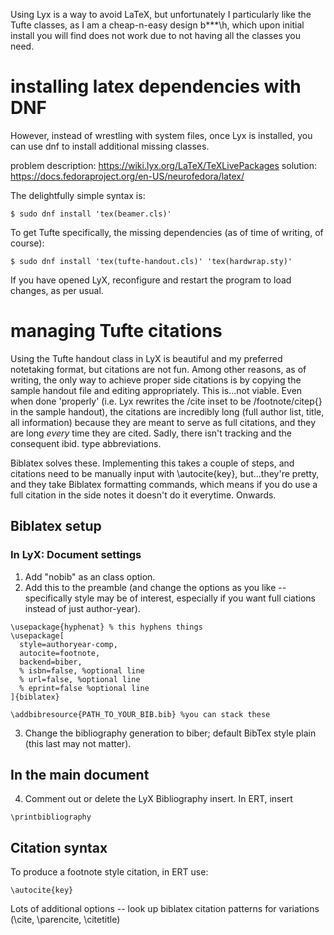 Using Lyx is a way to avoid LaTeX, but unfortunately I particularly like the Tufte classes, as I am a cheap-n-easy design b***\h,  which upon initial install you will find does not work due to not having all the classes you need.

# installing latex dependencies with DNF
However, instead of wrestling with system files, once Lyx is installed, you can use dnf to install additional missing classes.

problem description: https://wiki.lyx.org/LaTeX/TeXLivePackages
solution: https://docs.fedoraproject.org/en-US/neurofedora/latex/

The delightfully simple syntax is:
```
$ sudo dnf install 'tex(beamer.cls)' 
```

To get Tufte specifically, the missing dependencies (as of time of writing, of course):
```
$ sudo dnf install 'tex(tufte-handout.cls)' 'tex(hardwrap.sty)'
```
If you have opened LyX, reconfigure and restart the program to load changes, as per usual.

# managing Tufte citations

Using the Tufte handout class in LyX is beautiful and my preferred notetaking format, but citations are not fun. Among other reasons, as of writing, the only way to achieve proper side citations is by copying the sample handout file and editing appropriately. This is...not viable. Even when done 'properly' (i.e. Lyx rewrites the /cite inset to be /footnote/citep{} in the sample handout), the citations are incredibly long (full author list, title, all information) because they are meant to serve as full citations, and they are long *every* time they are cited. Sadly, there isn't tracking and the consequent ibid. type abbreviations.

Biblatex solves these. Implementing this takes a couple of steps, and citations need to be manually input with \autocite{key}, but...they're pretty, and they take Biblatex formatting commands, which means if you do use a full citation in the side notes it doesn't do it everytime. Onwards.

## Biblatex setup

### In LyX: Document settings

1. Add "nobib" as an class option.
2. Add this to the preamble (and change the options as you like -- specifically style may be of interest, especially if you want full ciations instead of just author-year).
```
\usepackage{hyphenat} % this hyphens things
\usepackage[
  style=authoryear-comp,
  autocite=footnote,
  backend=biber,
  % isbn=false, %optional line
  % url=false, %optional line
  % eprint=false %optional line
]{biblatex}

\addbibresource{PATH_TO_YOUR_BIB.bib} %you can stack these
```
3. Change the bibliography generation to biber; default BibTex style plain (this last may not matter).

## In the main document

4. Comment out or delete the LyX Bibliography insert. In ERT, insert
```
\printbibliography
```

## Citation syntax
To produce a footnote style citation, in ERT use:

``` \autocite{key} ``` 

Lots of additional options -- look up biblatex citation patterns for variations (\cite, \parencite, \citetitle)
